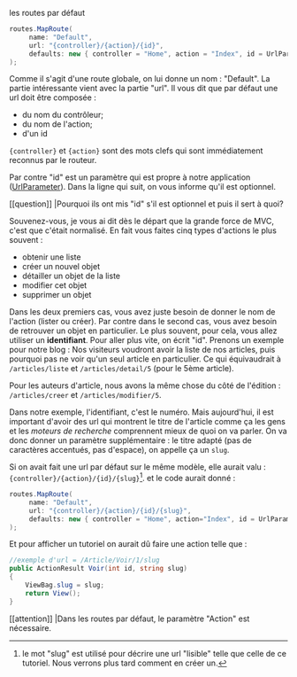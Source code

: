 les routes par défaut

```csharp
routes.MapRoute(
     name: "Default",
     url: "{controller}/{action}/{id}",
     defaults: new { controller = "Home", action = "Index", id = UrlParameter.Optional }
);
```
Comme il s'agit d'une route globale, on lui donne un nom : "Default".
La partie intéressante vient avec la partie "url". Il vous dit que par défaut une url doit être composée :

- du nom du contrôleur;
- du nom de l'action;
- d'un id

`{controller}` et `{action}` sont des mots clefs qui sont immédiatement reconnus par le routeur.

Par contre "id" est un paramètre qui est propre à notre application ([UrlParameter](http://msdn.microsoft.com/fr-fr/library/system.web.mvc.urlparameter(v=vs.118).aspx)).
Dans la ligne qui suit, on vous informe qu'il est optionnel.

[[question]]
|Pourquoi ils ont mis "id" s'il est optionnel et puis il sert à quoi?

Souvenez-vous, je vous ai dit dès le départ que la grande force de MVC, c'est que c'était normalisé.
En fait vous faites cinq types d'actions le plus souvent :

- obtenir une liste
- créer un nouvel objet
- détailler un objet de la liste
- modifier cet objet
- supprimer un objet

Dans les deux premiers cas, vous avez juste besoin de donner le nom de l'action (lister ou créer). Par contre dans le second cas, vous avez besoin de retrouver un objet en particulier. Le plus souvent, pour cela, vous allez utiliser un **identifiant**. Pour aller plus vite, on écrit "id".
Prenons un exemple pour notre blog :
Nos visiteurs voudront avoir la liste de nos articles, puis pourquoi pas ne voir qu'un seul article en particulier.
Ce qui équivaudrait à `/articles/liste` et `/articles/detail/5` (pour le 5ème article).


Pour les auteurs d'article, nous avons la même chose du côté de l'édition : `/articles/creer` et `/articles/modifier/5`.

Dans notre exemple, l'identifiant, c'est le numéro.
Mais aujourd'hui, il est important d'avoir des url qui montrent le titre de l'article comme ça les gens et les *moteurs de recherche* comprennent mieux de quoi on va parler. On va donc donner un paramètre supplémentaire : le titre adapté (pas de caractères accentués, pas d'espace), on appelle ça un `slug`.

Si on avait fait une url par défaut sur le même modèle, elle aurait valu :
`{controller}/{action}/{id}/{slug}`[^slug].
et le code aurait donné :
```csharp
routes.MapRoute(
     name: "Default",
     url: "{controller}/{action}/{id}/{slug}",
     defaults: new { controller = "Home", action="Index", id = UrlParameter.Optional, slug = UrlParameter.Optional }
);
```
Et pour afficher un tutoriel on aurait dû faire une action telle que :

```csharp
//exemple d'url = /Article/Voir/1/slug
public ActionResult Voir(int id, string slug)
{
    ViewBag.slug = slug;
    return View();
}
```
[[attention]]
|Dans les routes par défaut, le paramètre "Action" est nécessaire.

[^slug]: le mot "slug" est utilisé pour décrire une url "lisible" telle que celle de ce tutoriel. Nous verrons plus tard comment en créer un.
